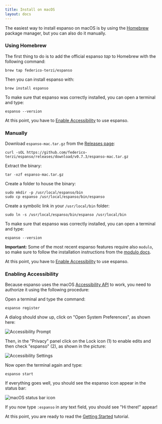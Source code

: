 ```yaml
---
title: Install on macOS
layout: docs
---
```

The easiest way to install espanso on macOS is by using the [Homebrew](https://brew.sh/)
package manager, but you can also do it manually.

### Using Homebrew

The first thing to do is to add the official espanso *tap* to Homebrew with
the following command:

```
brew tap federico-terzi/espanso
```

Then you can install espanso with:

```
brew install espanso
```

To make sure that espanso was correctly installed, you can open a terminal and type:

```
espanso --version
```

At this point, you have to [Enable Accessibility](#enabling-accessibility) to use espanso.

### Manually

Download `espanso-mac.tar.gz` from the [Releases page](https://github.com/federico-terzi/espanso/releases):

```
curl -sOL https://github.com/federico-terzi/espanso/releases/download/v0.7.3/espanso-mac.tar.gz
```

Extract the binary:

```
tar -xzf espanso-mac.tar.gz
```

Create a folder to house the binary:

```
sudo mkdir -p /usr/local/espanso/bin
sudo cp espanso /usr/local/espanso/bin/espanso
```

Create a symbolic link in your `/usr/local/bin` folder:

```
sudo ln -s /usr/local/espanso/bin/espanso /usr/local/bin
```

To make sure that espanso was correctly installed, you can open a terminal and type:

```
espanso --version
```

**Important:** Some of the most recent espanso features require also `modulo`, so make sure to follow the installation instructions from the [modulo docs](https://github.com/federico-terzi/modulo#macos).

At this point, you have to [Enable Accessibility](#enabling-accessibility) to use espanso.

### Enabling Accessibility

Because espanso uses the macOS [Accessibility API](https://developer.apple.com/library/archive/documentation/Accessibility/Conceptual/AccessibilityMacOSX/)
to work, you need to authorize it using the following procedure:

Open a terminal and type the command:

```
espanso register
```

A dialog should show up, click on "Open System Preferences", as shown here:

![Accessibility Prompt](/img/docs/accessibility-prompt.png)

Then, in the "Privacy" panel click on the Lock icon (1) to enable edits and 
then check "espanso" (2), as shown in the picture:

![Accessibility Settings](/img/docs/accessibility-macos-enable.png)

Now open the terminal again and type:

```
espanso start
```

If everything goes well, you should see the espanso icon appear in the status bar:

![macOS status bar icon](/img/docs/espanso-icon-macos-statusbar.png)

If you now type `:espanso` in any text field, you should see "Hi there!" appear! 

At this point, you are ready to read the [Getting Started](/docs/get-started/) tutorial.
